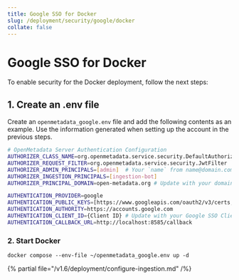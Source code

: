 ```yaml
---
title: Google SSO for Docker
slug: /deployment/security/google/docker
collate: false
---
```


# Google SSO for Docker

To enable security for the Docker deployment, follow the next steps:

## 1. Create an .env file

Create an `openmetadata_google.env` file and add the following contents as an example. Use the information
generated when setting up the account in the previous steps.

```bash
# OpenMetadata Server Authentication Configuration
AUTHORIZER_CLASS_NAME=org.openmetadata.service.security.DefaultAuthorizer
AUTHORIZER_REQUEST_FILTER=org.openmetadata.service.security.JwtFilter
AUTHORIZER_ADMIN_PRINCIPALS=[admin]  # Your `name` from name@domain.com
AUTHORIZER_INGESTION_PRINCIPALS=[ingestion-bot]
AUTHORIZER_PRINCIPAL_DOMAIN=open-metadata.org # Update with your domain

AUTHENTICATION_PROVIDER=google
AUTHENTICATION_PUBLIC_KEYS=[https://www.googleapis.com/oauth2/v3/certs, https://{your domain}/api/v1/system/config/jwks] # Update with your Domain and Make sure this "/api/v1/system/config/jwks" is always configured to enable JWT tokens
AUTHENTICATION_AUTHORITY=https://accounts.google.com
AUTHENTICATION_CLIENT_ID={Client ID} # Update with your Google SSO Client ID
AUTHENTICATION_CALLBACK_URL=http://localhost:8585/callback
```

### 2. Start Docker

```commandline
docker compose --env-file ~/openmetadata_google.env up -d
```

{% partial file="/v1.6/deployment/configure-ingestion.md" /%}
